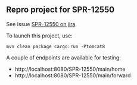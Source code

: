 ## Repro project for SPR-12550

See issue [SPR-12550 on jira](https://jira.spring.io/browse/SPR-12550).

To launch this project, use:

    mvn clean package cargo:run -Ptomcat8

A couple of endpoints are available for testing:

* http://localhost:8080/SPR-12550/main/home
* http://localhost:8080/SPR-12550/main/forward
